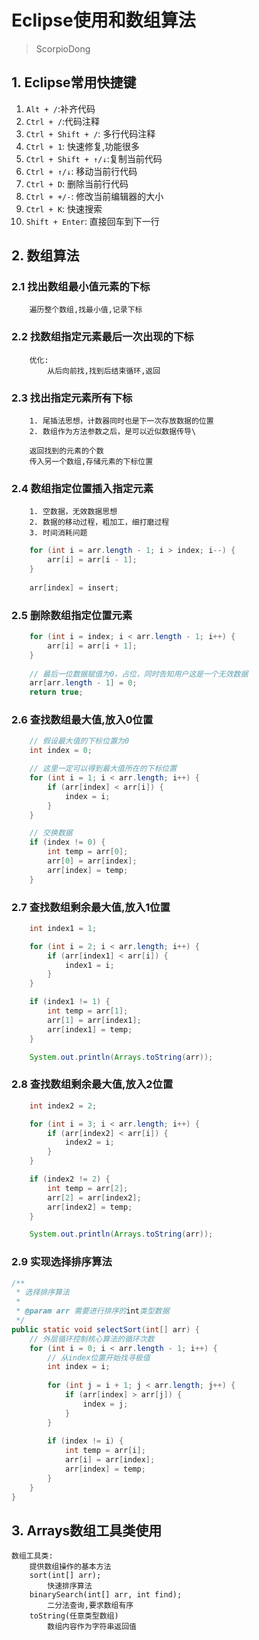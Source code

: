 # Eclipse使用和数组算法

> ScorpioDong

## 1. Eclipse常用快捷键

1. `Alt + /`:补齐代码
2. `Ctrl + /`:代码注释
3. `Ctrl + Shift + /`: 多行代码注释
4. `Ctrl + 1`: 快速修复,功能很多
5. `Ctrl + Shift + ↑/↓`:复制当前代码
6. `Ctrl + ↑/↓`: 移动当前行代码
7. `Ctrl + D`: 删除当前行代码
8. `Ctrl + +/-`: 修改当前编辑器的大小
9. `Ctrl + K`: 快速搜索
10. `Shift + Enter`: 直接回车到下一行

## 2. 数组算法

### 2.1 找出数组最小值元素的下标
```
    遍历整个数组,找最小值,记录下标
```

### 2.2 找数组指定元素最后一次出现的下标
```
    优化:
        从后向前找,找到后结束循环,返回
```

### 2.3 找出指定元素所有下标
```
    1. 尾插法思想，计数器同时也是下一次存放数据的位置
    2. 数组作为方法参数之后，是可以近似数据传导\

    返回找到的元素的个数
    传入另一个数组,存储元素的下标位置
```

### 2.4 数组指定位置插入指定元素
```
    1. 空数据，无效数据思想
    2. 数据的移动过程，粗加工，细打磨过程
    3. 时间消耗问题
```
```java
    for (int i = arr.length - 1; i > index; i--) {
        arr[i] = arr[i - 1];
    }
    
    arr[index] = insert;
```

### 2.5 删除数组指定位置元素
```java
    for (int i = index; i < arr.length - 1; i++) {
        arr[i] = arr[i + 1];
    }
    
    // 最后一位数据赋值为0，占位，同时告知用户这是一个无效数据
    arr[arr.length - 1] = 0;
    return true;
```

### 2.6 查找数组最大值,放入0位置
```java
    // 假设最大值的下标位置为0
    int index = 0;

    // 这里一定可以得到最大值所在的下标位置
    for (int i = 1; i < arr.length; i++) {
        if (arr[index] < arr[i]) {
            index = i;
        }
    }

    // 交换数据
    if (index != 0) {
        int temp = arr[0];
        arr[0] = arr[index];
        arr[index] = temp;
    }
```

### 2.7 查找数组剩余最大值,放入1位置
```java
    int index1 = 1;

    for (int i = 2; i < arr.length; i++) {
        if (arr[index1] < arr[i]) {
            index1 = i;
        }
    }

    if (index1 != 1) {
        int temp = arr[1];
        arr[1] = arr[index1];
        arr[index1] = temp;
    }

    System.out.println(Arrays.toString(arr));
```

### 2.8 查找数组剩余最大值,放入2位置
```java
    int index2 = 2;

    for (int i = 3; i < arr.length; i++) {
        if (arr[index2] < arr[i]) {
            index2 = i;
        }
    }

    if (index2 != 2) {
        int temp = arr[2];
        arr[2] = arr[index2];
        arr[index2] = temp;
    }

    System.out.println(Arrays.toString(arr));
```

### 2.9  实现选择排序算法
```java
/**
 * 选择排序算法
 * 
 * @param arr 需要进行排序的int类型数据
 */
public static void selectSort(int[] arr) {
    // 外层循环控制核心算法的循环次数
    for (int i = 0; i < arr.length - 1; i++) {
        // 从index位置开始找寻极值
        int index = i;
        
        for (int j = i + 1; j < arr.length; j++) {
            if (arr[index] > arr[j]) {
                index = j;
            }
        }
        
        if (index != i) {
            int temp = arr[i];
            arr[i] = arr[index];
            arr[index] = temp;
        }
    }
}
```

## 3. Arrays数组工具类使用
```
数组工具类:
    提供数组操作的基本方法
    sort(int[] arr);
        快速排序算法
    binarySearch(int[] arr, int find);
        二分法查询,要求数组有序
    toString(任意类型数组)
        数组内容作为字符串返回值
```
